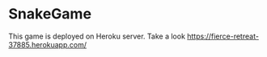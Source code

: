 # SnakeGame
This game is deployed on Heroku server.
Take a look https://fierce-retreat-37885.herokuapp.com/
